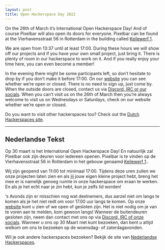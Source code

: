```yaml
---
layout: post
title: Open Hackerspace Day 2022
---
```


On the 26th of March it’s International Open Hackerspace Day! And of course Pixelbar will also open its doors for everyone. Pixelbar can be found at the Vierhavensstraat 56 in Rotterdam in the building called [Keilewerf 1](https://pixelbar.nl/contact/).

We are open from 13:37 until at least 17:00. During these hours we will show off our projects and if you have your own small project, just bring it. There is plenty of room in our hackerspace to work on it. And if you really enjoy your time here, you can even become a member!

In the evening there might be some participants left, so don’t hesitate to drop by if you don’t make it before 17:00. On our [website](https://www.pixelbar.nl/) you can see whether we’re open or closed. There is no need to sign up, just come by. When the outside doors are closed, contact us via [Discord, IRC or our socials](https://pixelbar.nl/contact/). When you can’t visit us on the 26th of March then you’re always welcome to visit us on Wednesdays or Saturdays, check on our website whether we’re open or closed.

Do you want to visit other hackerspaces too? Check out the [Dutch Hackerspaces site](https://hackerspaces.nl/).

________________________________________
<h2>Nederlandse Tekst</h2>

Op 30 maart is het International Open Hackerspace Day! En natuurlijk zal Pixelbar ook zijn deuren voor iedereen openen. Pixelbar is te vinden op de Vierhavensstraat 56 in Rotterdam in het gebouw genaamd [Keilewerf 1](https://pixelbar.nl/contact/)..

Wij zijn geopend van 11:00 tot minimaal 17:00. Tijdens deze uren zullen we onze projecten laten zien en als jij jouw eigen kleine project hebt, breng het mee er is namelijk genoeg ruimte in onze hackerspace om eraan te werken. En als je het echt naar je zin hebt, kun je zelfs lid worden!

‘s Avonds zijn er misschien nog wat deelnemers, dus aarzel niet om langs te komen als je het niet redt om voor 17.00 uur langs te komen. Op onze [website](https://www.pixelbar.nl/) kunt u zien of we open of gesloten zijn. Het is niet nodig om je van te voren aan te melden, kom gewoon langs! Wanneer de buitendeuren gesloten zijn, neem dan contact met ons op via [Discord, IRC of onze  socials](https://pixelbar.nl/contact/).  Wanneer u ons op 30 Maart niet kunt bezoeken, dan bent u altijd welkom om ons te bezoeken op de woensdag- of zaterdagavonden.

Wil je ook andere hackerspaces bezoeken? Bekijk de site van [Nederlandse Hackerspaces](https://hackerspaces.nl/).
